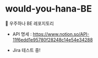 # would-you-hana-BE
📁 우주하나 BE 레포지토리

- API 명세 : https://www.notion.so/API-11f6edd1e95780f28248c14e54e34288

- Jira 테스트 중!
